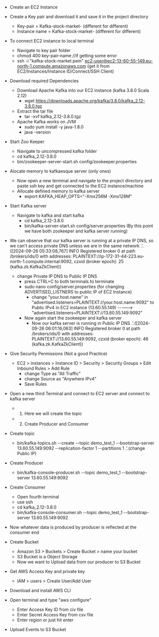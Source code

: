 - Create an EC2 Instance
  
- Create a Key pair and download it and save it in the project directory
	- Key-pair = Kafka-stock-market- (different for different)
	- Instance name = Kafka-stock-market-  (different for different)

- To connect EC2 instance to local terminal
	- Navigate to key pair folder
	- chmod 400 key-pair-name   //if getting some error
	- ssh -i "kafka-stock-market.pem" ec2-user@ec2-13-60-55-149.eu-north-1.compute.amazonaws.com 	(get it from EC2/Instances/Instance ID/Connect/SSH Client)

- Download required Dependencies
	- Download Apache Kafka into our EC2 instance (kafka 3.8.0 Scala 2.12)
		- wget https://downloads.apache.org/kafka/3.8.0/kafka_2.12-3.8.0.tgz	
	- Extract the tar file
		- tar -xvf kafka_2.12-3.8.0.tgz
	- Apache Kafka works on JVM
		- sudo yum install -y java-1.8.0
		- java -version

- Start Zoo Keeper
	- Navigate to uncompressed kafka folder
	- cd kafka_2.12-3.8.0
	- bin/zookeeper-server-start.sh config/zookeeper.properties

- Alocate memory to kafkaesque server (only ones)
	- Now open a new terminal and navigate to the project directory and paste ssh key and get connected to the EC2 instance/machine
	- Allocate defined memory to kafka server
		- export KAFKA_HEAP_OPTS="-Xmx256M -Xms128M"

- Start Kafka server
	- Navigate to kafka and start kafka
		- cd kafka_2.12-3.8.0
		- bin/kafka-server-start.sh config/server.properties
	(By this point we have both zookeeper and kafka server running)

- We can observe that our kafka server is running at a private IP DNS, so we can't access private DNS unless we are in the same network 
	.'.([2024-09-26 05:33:08,767] INFO Registered broker 0 at path /brokers/ids/0 with addresses: PLAINTEXT://ip-172-31-44-223.eu-north-1.compute.internal:9092, czxid (broker epoch): 25 (kafka.zk.KafkaZkClient))
	- change Private IP DNS to Public IP DNS
		- press CTRL+C to both terminals to terminate
		- sudo nano config/server.properties (for changing ADVERTISED_LISTNERS to public IP of EC2 Instance)
			- change "your.host.name" in "advertised.listeners=PLAINTEXT://your.host.name:9092" to Public IPv4 in EC2 instance (13.60.55.149) -----> "advertised.listeners=PLAINTEXT://13.60.55.149:9092"
		- Now again start the zookeeper and kafka server
			- Now our kafka server is running in Public IP DNS
				.'.([2024-09-26 06:01:16,063] INFO Registered broker 0 at path /brokers/ids/0 with addresses: PLAINTEXT://13.60.55.149:9092, czxid (broker epoch): 46 (kafka.zk.KafkaZkClient))

- Give Security Permissions (Not a good Practice)
	- EC2 > instances > Instance ID > Security > Security Groups > Edit Inbound Rules > Add Rule
		- change Type as "All Traffic"
		- change Source as "Anywhere IPv4"
		- Save Rules

- Open a new third Terminal and connect to EC2 server and connect to kafka server
	- 1. Here we will create the topic 
	- 2. Create Producer and Consumer

- Create topic
	- bin/kafka-topics.sh --create --topic demo_test_1 --bootstrap-server 13.60.55.149:9092 --replication-factor 1 --partitions 1  .'.(change Public IP)

- Create Producer
	- bin/kafka-console-producer.sh --topic demo_test_1 --bootstrap-server 13.60.55.149:9092

- Create Consumer 
	- Open fourth terminal
	- use ssh
	- cd kafka_2.12-3.8.0
	- bin/kafka-console-consumer.sh --topic demo_test_1 --bootstrap-server 13.60.55.149:9092

- Now whatever data is produced by producer is reflected at the consumer end

- Create Bucket
	- Amazon S3 > Buckets > Create Bucket > name your bucket
	- S3 Bucket is a Object Storage
	- Now we want to Upload data from our producer to S3 Bucket

- Get AWS Access Key and private key
	- IAM > users > Create User/Add User

- Download and install AWS CLI
- Open terminal and type "aws configure"
	- Enter Access Key ID from civ file
	- Enter Secret Access Key from csv file
	- Enter region or just hit enter

- Upload Events to S3 Bucket


